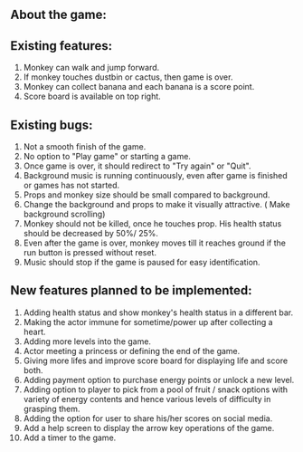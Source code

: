 ## About the game:

## Existing features:

1. Monkey can walk and jump forward.
2. If monkey touches dustbin or cactus, then game is over.
3. Monkey can collect banana and each banana is a score point.
4. Score board is available on top right.

## Existing bugs:

1. Not a smooth finish of the game.
2. No option to "Play game" or starting a game.
3. Once game is over, it should redirect to "Try again" or "Quit".
4. Background music is running continuously, even after game is finished or games has not started.
5. Props and monkey size should be small compared to background.
6. Change the background and props to make it visually attractive. ( Make background scrolling)
7. Monkey should not be killed, once he touches prop. His health status should be decreased by 50%/ 25%.
8. Even after the game is over, monkey moves till it reaches ground if the run button is pressed without reset.
9. Music should stop if the game is paused for easy identification.


## New features planned to be implemented:

1. Adding health status and show monkey's health status in a different bar.
2. Making the actor immune for sometime/power up after collecting a heart.
3. Adding more levels into the game.
4. Actor meeting a princess or defining the end of the game.
5. Giving more lifes and improve score board for displaying life and score both.
6. Adding payment option to purchase energy points or unlock a new level.
7. Adding option to player to pick from a pool of fruit / snack options with variety of energy contents and hence various levels of difficulty in grasping them.
8. Adding the option for user to share his/her scores on social media.
9. Add a help screen to display the arrow key operations of the game.
10. Add a timer to the game.




